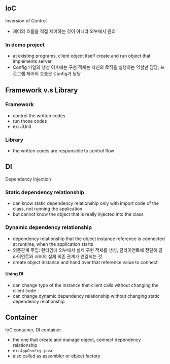 ## IoC

Inversion of Control

- 제어의 흐름을 직접 제어하는 것이 아니라 외부에서 관리

### In demo project

- at existing programs, client object itself create and run object that implements server
- Config 파일의 생성 이후에는 구현 객체는 자신의 로직을 실행하는 역할만 담당, 프로그램 제어의 흐름은 Config가 담당

## Framework v.s Library

### Framework

- control the written codes
- run those codes
- ex: JUnit

### Library

- the written codes are responsible to control flow

## DI

Dependency Injection

### Static dependency relationship

- can know static dependency relationship only with import code of the class, not running the application
- but cannot know the object that is really injected into the class

### Dynamic dependency relationship

- dependency relationship that the object instance reference is connected at runtime, when the application starts
- 의존관계 주입: 런타임에 외부에서 실제 구현 객체를 생성, 클라이언트에 전달해 클라이언트와 서버의 실제 의존 관계가 연결되는 것
- create object instance and hand over that reference value to connect

#### Using DI

- can change type of the instance that client calls without changing the client code
- can change dynamic dependency relationship without changing static dependency relationship

## Container

IoC container, DI container

- the one that create and manage object, connect dependency relationship
- ex: `AppConfig.java`
- also called as assembler or object factory